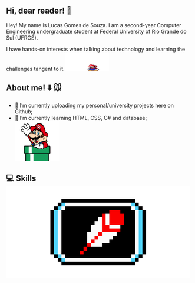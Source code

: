 ## Hi, dear reader! 👋
Hey! My name is Lucas Gomes de Souza. I am a second-year Computer Engineering undergraduate student at Federal University of Rio Grande do Sul (UFRGS).

I have hands-on interests when talking about technology and learning the challenges tangent to it.<img src="https://github.com/lucasgdesouza/lucasgdesouza/raw/main/mario.gif" width="120" height="50">

## About me! :arrow_down: :mouse: 
- 🔭 I’m currently uploading my personal/university projects here on Github;     
- 🌱 I’m currently learning HTML, CSS, C# and database;                                  ![sobre](mariodown.gif)

## :computer: Skills ![skills](skills.gif)



